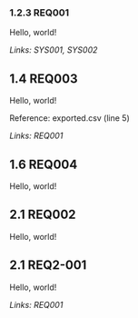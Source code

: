 ### 1.2.3 REQ001

Hello, world!

*Links: SYS001, SYS002*

## 1.4 REQ003

Hello, world!

Reference: exported.csv (line 5)

*Links: REQ001*

## 1.6 REQ004

Hello, world!

## 2.1 REQ002

Hello, world!

## 2.1 REQ2-001

Hello, world!

*Links: REQ001*

